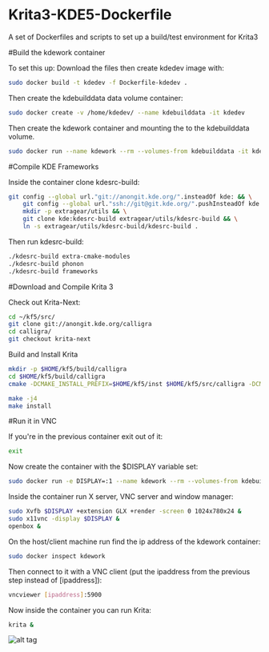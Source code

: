 # Krita3-KDE5-Dockerfile
A set of Dockerfiles and scripts to set up a build/test environment for Krita3

#Build the kdework container

To set this up: Download the files then create kdedev image with:
``` bash
sudo docker build -t kdedev -f Dockerfile-kdedev .
```
Then create the kdebuilddata data volume container:
``` bash
sudo docker create -v /home/kdedev/ --name kdebuilddata -it kdedev
```

Then create the kdework container and mounting the to the kdebuilddata volume.
``` bash
sudo docker run --name kdework --rm --volumes-from kdebuilddata -it kdedev
```

#Compile KDE Frameworks

Inside the container clone kdesrc-build:
``` bash
git config --global url."git://anongit.kde.org/".insteadOf kde: && \
    git config --global url."ssh://git@git.kde.org/".pushInsteadOf kde: && \
    mkdir -p extragear/utils && \
    git clone kde:kdesrc-build extragear/utils/kdesrc-build && \
    ln -s extragear/utils/kdesrc-build/kdesrc-build .
```

Then run kdesrc-build:
``` bash
./kdesrc-build extra-cmake-modules
./kdesrc-build phonon
./kdesrc-build frameworks
```

#Download and Compile Krita 3

Check out Krita-Next:
``` bash
cd ~/kf5/src/
git clone git://anongit.kde.org/calligra
cd calligra/
git checkout krita-next
```

Build and Install Krita
``` bash
mkdir -p $HOME/kf5/build/calligra
cd $HOME/kf5/build/calligra
cmake -DCMAKE_INSTALL_PREFIX=$HOME/kf5/inst $HOME/kf5/src/calligra -DCMAKE_BUILD_TYPE=RelWithDebInfo -DPRODUCTSET=KRITA

make -j4
make install
```

#Run it in VNC

If you're in the previous container exit out of it:
``` bash
exit
```

Now create the container with the $DISPLAY variable set:
``` bash
sudo docker run -e DISPLAY=:1 --name kdework --rm --volumes-from kdebuilddata -it kdedev
```

Inside the container run X server, VNC server and window manager:
``` bash
sudo Xvfb $DISPLAY +extension GLX +render -screen 0 1024x780x24 &
sudo x11vnc -display $DISPLAY &
openbox &
```

On the host/client machine run find the ip address of the kdework container:
``` bash
sudo docker inspect kdework
```

Then connect to it with a VNC client (put the ipaddress from the previous step instead of [ipaddress]):
``` bash
vncviewer [ipaddress]:5900
```

Now inside the container you can run Krita:
``` bash
krita &
```
![alt tag](https://cloud.githubusercontent.com/assets/8573364/10269716/596e5718-6aa4-11e5-9fb4-59c50f44bcef.png)
